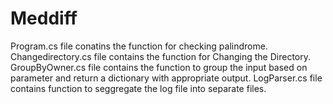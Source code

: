 # Meddiff
Program.cs file conatins the function for checking palindrome.
Changedirectory.cs file contains the function for Changing the Directory.
GroupByOwner.cs file contains the function to group the input based on parameter and return a dictionary with appropriate output.
LogParser.cs file contains function to seggregate the log file into separate files.
